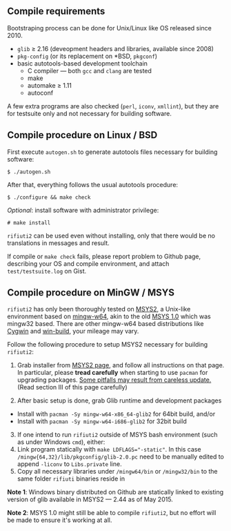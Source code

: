## Compile requirements

Bootstraping process can be done for Unix/Linux like OS released since 2010.

  * `glib` ≥ 2.16 (deveopment headers and libraries, available since 2008)
  * `pkg-config` (or its replacement on *BSD, `pkgconf`)
  * basic autotools-based development toolchain
    * C compiler &mdash; both `gcc` and `clang` are tested
    * make
    * automake ≥ 1.11
    * autoconf

A few extra programs are also checked (`perl`, `iconv`, `xmllint`), but they are 
for testsuite only and not necessary for building software.

## Compile procedure on Linux / BSD

First execute `autogen.sh` to generate autotools files necessary for building software:
```
$ ./autogen.sh
```

After that, everything follows the usual autotools procedure:
```
$ ./configure && make check
```

*Optional*: install software with administrator privilege:
```
# make install
```

`rifiuti2` can be used even without installing, only that there would be no
translations in messages and result.

If compile or `make check` fails, please report problem to Github page, describing your OS
and compile environment, and attach `test/testsuite.log` on Gist.

## Compile procedure on MinGW / MSYS

`rifiuti2` has only been thoroughly tested on [MSYS2][1], a Unix-like
environment based on [mingw-w64][2], akin to the old [MSYS 1.0][5] which was mingw32 based.
There are other mingw-w64 based distributions like [Cygwin][3] and [win-build][4],
your mileage may vary.

Follow the following procedure to setup MSYS2 necessary for building `rifiuti2`:

1. Grab installer from [MSYS2 page][1], and follow all instructions on that page.
In particular, please **tread carefully** when starting to use `pacman` for upgrading
packages. [Some pitfalls may result from careless update.][6] (Read section III of
this page carefully)

2. After basic setup is done, grab Glib runtime and development packages
  - Install with `pacman -Sy mingw-w64-x86_64-glib2` for 64bit build, and/or
  - Install with `pacman -Sy mingw-w64-i686-glib2` for 32bit build

3. If one intend to run `rifiuti2` outside of MSYS bash environment
(such as under Windows `cmd`), either:
  1. Link program statically with `make LDFLAGS="-static"`. In this case
  `/mingw{64,32}/lib/pkgconfig/glib-2.0.pc` need to be manually edited to
  append `-liconv` to `Libs.private` line.
  2. Copy all necessary libraries under `/mingw64/bin` or `/mingw32/bin` to
  the same folder `rifiuti` binaries reside in

**Note 1**:
Windows binary distributed on Github are statically linked to existing
version of glib available in MSYS2 &mdash; 2.44 as of May 2015.

**Note 2**:
MSYS 1.0 might still be able to compile `rifiuti2`, but no effort will be
made to ensure it's working at all.

[1]: https://msys2.github.io/
[2]: http://mingw-w64.yaxm.org/doku.php
[3]: https://cygwin.com/
[4]: http://win-builds.org/doku.php
[5]: http://www.mingw.org/wiki/msys
[6]: https://sourceforge.net/p/msys2/wiki/MSYS2%20installation/
